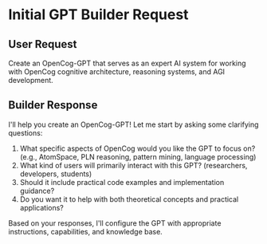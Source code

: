 # Initial GPT Builder Request

## User Request
Create an OpenCog-GPT that serves as an expert AI system for working with OpenCog cognitive architecture, reasoning systems, and AGI development.

## Builder Response
I'll help you create an OpenCog-GPT! Let me start by asking some clarifying questions:

1. What specific aspects of OpenCog would you like the GPT to focus on? (e.g., AtomSpace, PLN reasoning, pattern mining, language processing)
2. What kind of users will primarily interact with this GPT? (researchers, developers, students)
3. Should it include practical code examples and implementation guidance?
4. Do you want it to help with both theoretical concepts and practical applications?

Based on your responses, I'll configure the GPT with appropriate instructions, capabilities, and knowledge base.
